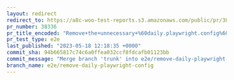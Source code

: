 ```yaml
---
layout: redirect
redirect_to: https://a8c-woo-test-reports.s3.amazonaws.com/public/pr/38336/e2e/index.html
pr_number: 38336
pr_title_encoded: "Remove+the+unnecessary+%60daily.playwright.config%60"
pr_test_type: e2e
last_published: "2023-05-18 12:18:35 +0000"
commit_sha: 94b665817c74c6a0ffea032ccf8fdcafb01123bb
commit_message: "Merge branch 'trunk' into e2e/remove-daily-playwright-config"
branch_name: e2e/remove-daily-playwright-config
---
```

